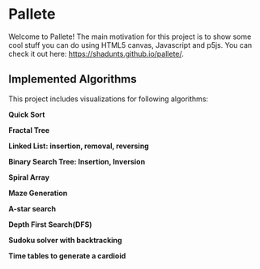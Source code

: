 # Pallete

Welcome to Pallete! The main motivation for this project is to show some cool stuff you can do using HTML5 canvas, Javascript and p5js. You can check it out here: https://shadunts.github.io/pallete/.

## Implemented Algorithms

This project includes visualizations for following algorithms:

**Quick Sort**

**Fractal Tree**

**Linked List: insertion, removal, reversing**

**Binary Search Tree: Insertion, Inversion**

**Spiral Array**

**Maze Generation**

**A-star search**

**Depth First Search(DFS)**

**Sudoku solver with backtracking**

**Time tables to generate a cardioid**
